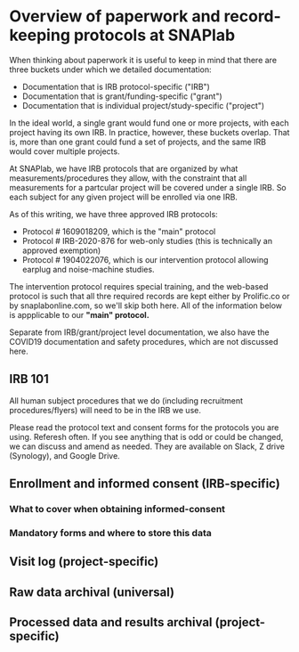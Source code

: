 # Overview of paperwork and record-keeping protocols at SNAPlab

When thinking about paperwork it is useful to keep in mind
that there are three buckets under which we detailed documentation:

- Documentation that is IRB protocol-specific ("IRB")
- Documentation that is grant/funding-specific ("grant")
- Documentation that is individual project/study-specific ("project")

In the ideal world, a single grant would fund one or more projects,
with each project having its own IRB.
In practice, however, these buckets overlap.
That is, more than one grant could fund a set of projects, and
the same IRB would cover multiple projects.

At SNAPlab, we have IRB protocols that are organized by
what measurements/procedures they allow,
with the constraint that all measurements for a partcular project
will be covered under a single IRB.
So each subject for any given project will be enrolled via one IRB.

As of this writing, we have three approved IRB protocols:

- Protocol # 1609018209, which is the "main" protocol
- Protocol # IRB-2020-876 for web-only studies (this is technically an approved exemption)
- Protocol # 1904022076, which is our intervention protocol allowing earplug and noise-machine studies.


The intervention protocol requires special training,
and the web-based protocol is such that all thre required records are kept
either by Prolific.co or by snaplabonline.com, so we'll skip both here.
All of the information below is appplicable to our **"main" protocol.**

Separate from IRB/grant/project level documentation,
we also have the COVID19 documentation and safety procedures,
which are not discussed here.

## IRB 101

All human subject procedures that we do (including recruitment procedures/flyers)
will need to be in the IRB we use. 

Please read the protocol text and consent forms for the protocols you are using.
Referesh often. If you see anything that is odd or could be changed, we can discuss
and amend as needed. They are available on Slack, Z drive (Synology), and Google Drive.


## Enrollment and informed consent (IRB-specific)

### What to cover when obtaining informed-consent

### Mandatory forms and where to store this data


## Visit log (project-specific)

## Raw data archival (universal)

## Processed data and results archival (project-specific)


